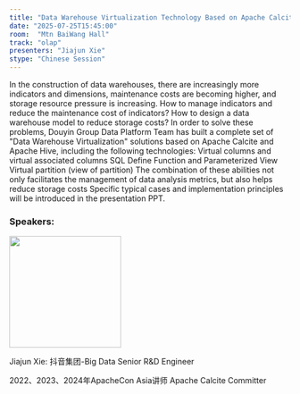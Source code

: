 ```yaml
---
title: "Data Warehouse Virtualization Technology Based on Apache Calcite（基于 Apache Calcite 的“数仓虚拟化”技术）"
date: "2025-07-25T15:45:00"
room:  "Mtn BaiWang Hall"
track: "olap"
presenters: "Jiajun Xie"
stype: "Chinese Session"
---
```


In the construction of data warehouses, there are increasingly more indicators and dimensions, maintenance costs are becoming higher, and storage resource pressure is increasing.
How to manage indicators and reduce the maintenance cost of indicators?
How to design a data warehouse model to reduce storage costs?
In order to solve these problems, Douyin Group Data Platform Team has built a complete set of "Data Warehouse Virtualization" solutions based on Apache Calcite and Apache Hive, including the following technologies:
Virtual columns and virtual associated columns
SQL Define Function and Parameterized View
Virtual partition (view of partition)
The combination of these abilities not only facilitates the management of data analysis metrics, but also helps reduce storage costs
Specific typical cases and implementation principles will be introduced in the presentation PPT.

### Speakers:


<img src="https://sessionize.com/image/0967-400o400o1-HcxPim85936bxfqTgxxkBt.jpg" width="200" /><br/>

Jiajun Xie: 抖音集团-Big Data Senior R&D Engineer

2022、2023、2024年ApacheCon Asia讲师
Apache Calcite Committer